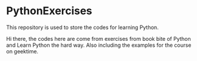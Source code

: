 # PythonExercises
This repository is used to store the codes for learning Python.

Hi there, the codes here are come from exercises from book bite of Python and Learn Python the hard way. Also including the examples for the course on geektime.
